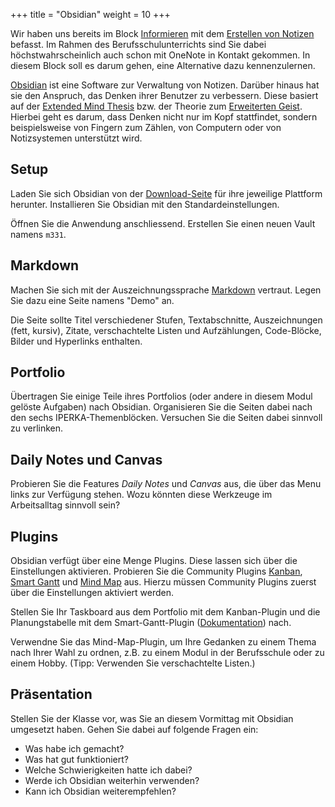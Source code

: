+++
title = "Obsidian"
weight = 10
+++

Wir haben uns bereits im Block [Informieren](/informieren/) mit dem [Erstellen von Notizen](/informieren/#briefcase-auftrag-4-notizen-machen) befasst. Im Rahmen des Berufsschulunterrichts sind Sie dabei höchstwahrscheinlich auch schon mit OneNote in Kontakt gekommen. In diesem Block soll es darum gehen, eine Alternative dazu kennenzulernen.

[Obsidian](https://obsidian.md/) ist eine Software zur Verwaltung von Notizen. Darüber hinaus hat sie den Anspruch, das Denken ihrer Benutzer zu verbessern. Diese basiert auf der [Extended Mind Thesis](https://en.wikipedia.org/wiki/Extended_mind_thesis) bzw. der Theorie zum [Erweiterten Geist](https://de.wikipedia.org/wiki/Erweiterter_Geist). Hierbei geht es darum, dass Denken nicht nur im Kopf stattfindet, sondern beispielsweise von Fingern zum Zählen, von Computern oder von Notizsystemen unterstützt wird.

## Setup

Laden Sie sich Obsidian von der [Download-Seite](https://obsidian.md/download) für ihre jeweilige Plattform herunter. Installieren Sie Obsidian mit den Standardeinstellungen.

Öffnen Sie die Anwendung anschliessend. Erstellen Sie einen neuen Vault namens `m331`.

## Markdown

Machen Sie sich mit der Auszeichnungssprache [Markdown](https://www.markdownguide.org/basic-syntax/) vertraut. Legen Sie dazu eine Seite namens "Demo" an.

Die Seite sollte Titel verschiedener Stufen, Textabschnitte, Auszeichnungen (fett, kursiv), Zitate, verschachtelte Listen und Aufzählungen, Code-Blöcke, Bilder und Hyperlinks enthalten.

## Portfolio

Übertragen Sie einige Teile ihres Portfolios (oder andere in diesem Modul gelöste Aufgaben) nach Obsidian. Organisieren Sie die Seiten dabei nach den sechs IPERKA-Themenblöcken. Versuchen Sie die Seiten dabei sinnvoll zu verlinken.

## Daily Notes und Canvas

Probieren Sie die Features _Daily Notes_ und _Canvas_ aus, die über das Menu links zur Verfügung stehen. Wozu könnten diese Werkzeuge im Arbeitsalltag sinnvoll sein?

## Plugins

Obsidian verfügt über eine Menge Plugins. Diese lassen sich über die Einstellungen aktivieren. Probieren Sie die Community Plugins [Kanban](obsidian://show-plugin?id=obsidian-kanban), [Smart Gantt](obsidian://show-plugin?id=smart-gantt) und [Mind Map](obsidian://show-plugin?id=obsidian-mind-map) aus. Hierzu müssen Community Plugins zuerst über die Einstellungen aktiviert werden.

Stellen Sie Ihr Taskboard aus dem Portfolio mit dem Kanban-Plugin und die Planungstabelle mit dem Smart-Gantt-Plugin ([Dokumentation](https://obsidian-smart-gantt.pages.dev/)) nach.

Verwendne Sie das Mind-Map-Plugin, um Ihre Gedanken zu einem Thema nach Ihrer Wahl zu ordnen, z.B. zu einem Modul in der Berufsschule oder zu einem Hobby. (Tipp: Verwenden Sie verschachtelte Listen.)

## Präsentation

Stellen Sie der Klasse vor, was Sie an diesem Vormittag mit Obsidian umgesetzt haben. Gehen Sie dabei auf folgende Fragen ein:

- Was habe ich gemacht?
- Was hat gut funktioniert?
- Welche Schwierigkeiten hatte ich dabei?
- Werde ich Obsidian weiterhin verwenden?
- Kann ich Obsidian weiterempfehlen?